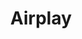 ---
title: Airplay
tags: ["airplay", "wireless", "streaming", "device", "mirroring", "media", "screen"]
icon: airplay
svg: '<svg xmlns="http://www.w3.org/2000/svg" width="24" height="24" fill="none" viewBox="0 0 24 24" stroke-width="1.5" stroke-linecap="round" stroke-linejoin="round" stroke="currentColor"><path d="M12.632 16.511c-.216-.284-.324-.426-.455-.477a.482.482 0 0 0-.354 0c-.13.051-.239.193-.455.477l-2.363 3.106c-.336.443-.505.664-.505.85 0 .163.07.316.19.417.139.116.408.116.947.116h4.726c.539 0 .808 0 .947-.116a.543.543 0 0 0 .19-.416c0-.187-.169-.408-.505-.85z"/><path d="M17.4 18h.6a3 3 0 0 0 3-3V6a3 3 0 0 0-3-3H6a3 3 0 0 0-3 3v9a3 3 0 0 0 3 3h.6"/></svg>'
---